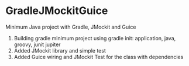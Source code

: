# GradleJMockitGuice
Minimum Java project with Gradle, JMockit and Guice

1. Building gradle minimum project using gradle init: application, java, groovy, junit jupiter
2. Added JMockit library and simple test
3. Added Guice wiring and JMockit Test for the class with dependencies
